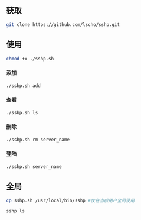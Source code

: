 ## 获取

```sh
git clone https://github.com/lscho/sshp.git
```

## 使用

```sh
chmod +x ./sshp.sh
```

#### 添加

```sh
./sshp.sh add
```

#### 查看

```sh
./sshp.sh ls
```

#### 删除

```sh
./sshp.sh rm server_name
```

#### 登陆

```sh
./sshp.sh server_name
```

## 全局

```sh
cp sshp.sh /usr/local/bin/sshp #仅在当前用户全局使用

sshp ls
```